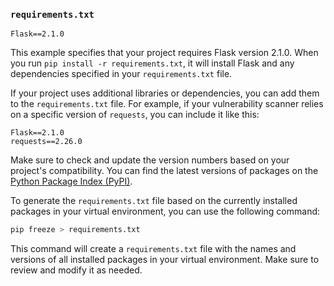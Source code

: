 ### `requirements.txt`

```plaintext
Flask==2.1.0
```

This example specifies that your project requires Flask version 2.1.0. When you run `pip install -r requirements.txt`, it will install Flask and any dependencies specified in your `requirements.txt` file.

If your project uses additional libraries or dependencies, you can add them to the `requirements.txt` file. For example, if your vulnerability scanner relies on a specific version of `requests`, you can include it like this:

```plaintext
Flask==2.1.0
requests==2.26.0
```

Make sure to check and update the version numbers based on your project's compatibility. You can find the latest versions of packages on the [Python Package Index (PyPI)](https://pypi.org/).

To generate the `requirements.txt` file based on the currently installed packages in your virtual environment, you can use the following command:

```bash
pip freeze > requirements.txt
```

This command will create a `requirements.txt` file with the names and versions of all installed packages in your virtual environment. Make sure to review and modify it as needed.
